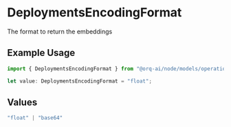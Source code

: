 # DeploymentsEncodingFormat

The format to return the embeddings

## Example Usage

```typescript
import { DeploymentsEncodingFormat } from "@orq-ai/node/models/operations";

let value: DeploymentsEncodingFormat = "float";
```

## Values

```typescript
"float" | "base64"
```